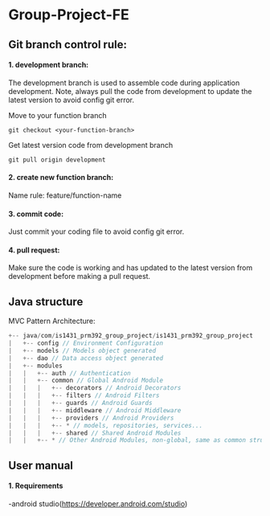 # Group-Project-FE

## Git branch control rule:

#### 1. development branch:

The development branch is used to assemble code during application development. 
Note, always pull the code from development to update the latest version to avoid config git error.

Move to your function branch
```shell
git checkout <your-function-branch>
```
Get latest version code from development branch
```shell
git pull origin development
```
#### 2. create new function branch:

Name rule: feature/function-name

#### 3. commit code:

Just commit your coding file to avoid config git error.

#### 4. pull request:

Make sure the code is working and has updated to the latest version from development before making a pull request.

## Java structure
MVC Pattern Architecture:
```js
+-- java/com/is1431_prm392_group_project/is1431_prm392_group_project
|   +-- config // Environment Configuration
|   +-- models // Models object generated
|   +-- dao // Data access object generated
|   +-- modules
|   |   +-- auth // Authentication
|   |   +-- common // Global Android Module
|   |   |   +-- decorators // Android Decorators
|   |   |   +-- filters // Android Filters
|   |   |   +-- guards // Android Guards
|   |   |   +-- middleware // Android Middleware
|   |   |   +-- providers // Android Providers
|   |   |   +-- * // models, repositories, services...
|   |   |   +-- shared // Shared Android Modules
|   |   +-- * // Other Android Modules, non-global, same as common structure above
```
## User manual

#### 1. Requirements

-android studio(https://developer.android.com/studio)